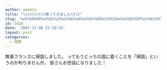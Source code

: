 ```yaml
---
author: ameblo
title: "\n\t\t\t\t帰ってきました\t\t"
slug: '%e5%b8%b0%e3%81%a3%e3%81%a6%e3%81%8d%e3%81%be%e3%81%97%e3%81%9f-2'
id: 3424
date: '2007-11-08 21:18:32'
layout: post
categories:
  - 随筆
---
```


無事フランスに帰国しました。 ってもうどっちの国に着くことを「帰国」というのか判りませんが。 皆さんお世話になりました！